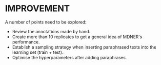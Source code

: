 # IMPROVEMENT

A number of points need to be explored:

- Review the annotations made by hand.
- Create more than 10 replicates to get a general idea of MDNER's performance.
- Establish a sampling strategy when inserting paraphrased texts into the learning set (train + test).
- Optimise the hyperparameters after adding paraphrases.